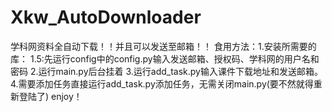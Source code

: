 # Xkw_AutoDownloader
学科网资料全自动下载！！并且可以发送至邮箱！！
食用方法：1.安装所需要的库：
        1.5:先运行config中的config.py输入发送邮箱、授权码、学科网的用户名和密码
         2.运行main.py后台挂着
         3.运行add_task.py输入课件下载地址和发送邮箱。
         4.需要添加任务直接运行add_task.py添加任务，无需关闭main.py(要不然就得重新登陆了)
         enjoy！
